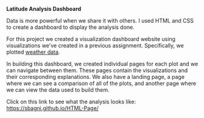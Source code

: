 **Latitude Analysis Dashboard**

Data is more powerful when we share it with others. I used HTML and CSS to create a dashboard to display the analysis done.

For this project we created a visualization dashboard website using visualizations we've created in a previous assignment. Specifically, we plotted [weather data](Resources/cities.csv).

In building this dashboard, we created individual pages for each plot and we can navigate between them. These pages contain the visualizations and their corresponding explanations. We also have a landing page, a page where we can see a comparison of all of the plots, and another page where we can view the data used to build them.

Click on this link to see what the analysis looks like: https://sbagni.github.io/HTML-Page/
